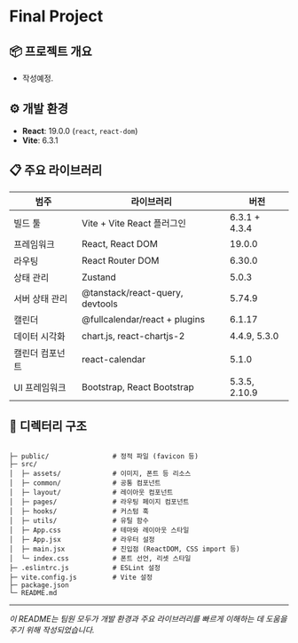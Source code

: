 # Final Project

## 📦 프로젝트 개요

-   작성예정.

## ⚙️ 개발 환경

-   **React**: 19.0.0 (`react`, `react-dom`)
-   **Vite**: 6.3.1

## 📋 주요 라이브러리

| 범주            | 라이브러리                      | 버전          |
| --------------- | ------------------------------- | ------------- |
| 빌드 툴         | Vite + Vite React 플러그인      | 6.3.1 + 4.3.4 |
| 프레임워크      | React, React DOM                | 19.0.0        |
| 라우팅          | React Router DOM                | 6.30.0        |
| 상태 관리       | Zustand                         | 5.0.3         |
| 서버 상태 관리  | @tanstack/react-query, devtools | 5.74.9        |
| 캘린더          | @fullcalendar/react + plugins   | 6.1.17        |
| 데이터 시각화   | chart.js, react-chartjs-2       | 4.4.9, 5.3.0  |
| 캘린더 컴포넌트 | react-calendar                  | 5.1.0         |
| UI 프레임워크   | Bootstrap, React Bootstrap      | 5.3.5, 2.10.9 |

## 📁 디렉터리 구조

```

├─ public/                # 정적 파일 (favicon 등)
├─ src/
│  ├─ assets/             # 이미지, 폰트 등 리소스
│  ├─ common/             # 공통 컴포넌트
│  ├─ layout/             # 레이아웃 컴포넌트
│  ├─ pages/              # 라우팅 페이지 컴포넌트
│  ├─ hooks/              # 커스텀 훅
│  ├─ utils/              # 유틸 함수
│  ├─ App.css             # 테마와 레이아웃 스타일
│  ├─ App.jsx             # 라우터 설정
│  ├─ main.jsx            # 진입점 (ReactDOM, CSS import 등)
│  └─ index.css           # 폰트 선언, 리셋 스타일
├─ .eslintrc.js           # ESLint 설정
├─ vite.config.js         # Vite 설정
├─ package.json
└─ README.md
```

---

_이 README는 팀원 모두가 개발 환경과 주요 라이브러리를 빠르게 이해하는 데 도움을 주기 위해 작성되었습니다._
